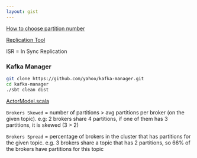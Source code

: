 ```yaml
---
layout: gist
---
```


[How to choose partition number](https://www.confluent.io/blog/how-to-choose-the-number-of-topicspartitions-in-a-kafka-cluster/)

[Replication Tool](https://cwiki.apache.org/confluence/display/KAFKA/Replication+tools)

ISR = In Sync Replication

### Kafka Manager

```sh
git clone https://github.com/yahoo/kafka-manager.git
cd kafka-manager
./sbt clean dist
```


[ActorModel.scala](https://github.com/yahoo/kafka-manager/blob/5edd5e96ac4a8a3701b8e01922e256c052ce3f29/app/kafka/manager/model/ActorModel.scala#L416-L420)

`Brokers Skewed` = number of partitions > avg partitions per broker (on the given topic).
  e.g: 2 brokers share 4 partitions, if one of them has 3 partitions, it is skewed (3 > 2)

`Brokers Spread` = percentage of brokers in the cluster that has partitions for the given topic.
e.g. 3 brokers share a topic that has 2 partitions, so 66% of the brokers have partitions for this topic
